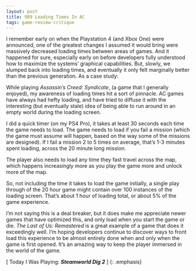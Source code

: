 ```yaml
---
layout: post
title: 989 Loading Times In AC
tags: game-review-critique
---
```

I remember early on when the Playstation 4 (and Xbox One) were announced, one of the greatest changes I assumed it would bring were massively decreased loading times between areas of games. And it happened for sure, especially early on before developers fully understood how to maximize the systems’ graphical capabilities. But, slowly, we slumped back into loading times, and eventually it only felt marginally better than the previous generation. As a case study:

While playing *Assassin’s Creed: Syndicate*, (a game that I generally enjoyed), my awareness of loading times hit a sort of pinnacle. AC games have always had hefty loading, and have tried to diffuse it with the interesting (but eventually stale) idea of being able to run around in an empty world during the loading screen.

I did a quick timer (on my PS4 Pro), it takes at least 30 seconds each time the game needs to load. The game needs to load if you fail a mission (which the game must assume will happen, based on the way some of the missions are designed). If I fail a mission 2 to 5 times on average, that’s 1-3 minutes spent loading, across the 20 minute long mission.

The player also needs to load any time they fast travel across the map, which happens increasingly more as you play the game more and unlock more of the map.

So, not including the time it takes to load the game initially, a single play through of the 20 hour game might contain over 100 instances of the loading screen. That’s about 1 hour of loading total, or about 5% of the game experience.

I’m not saying this is a deal breaker, but it does make me appreciate newer games that have optimized this, and only load when you start the game or die. *The Last of Us: Remastered* is a great example of a game that does it exceedingly well.  I’m hoping developers continue to discover ways to front load this experience to be almost entirely done when and only when the game is first opened. It’s an amazing way to keep the player immersed in the world of the game.

[ Today I Was Playing: ***Steamworld Dig 2*** ]
{: .emphasis}
